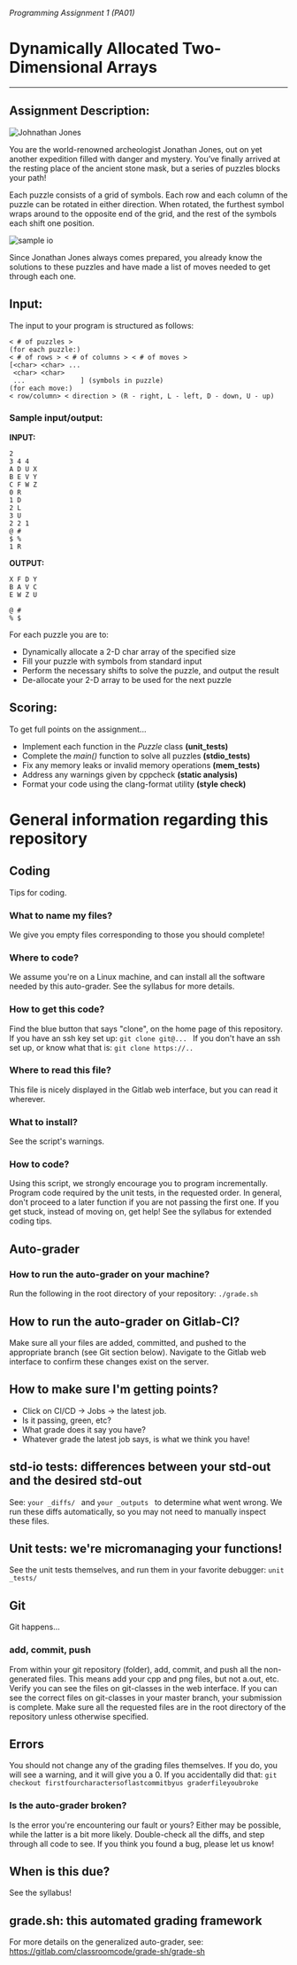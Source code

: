 
_Programming Assignment 1 (PA01)_

# Dynamically Allocated Two-Dimensional Arrays

--- 

## Assignment Description:
  ![Johnathan Jones](archeology.jpg)

You are the world-renowned archeologist Jonathan Jones, out on yet another expedition filled with danger and mystery. You’ve finally arrived at the resting place of the ancient stone mask, but a series of puzzles blocks your path!

Each puzzle consists of a grid of symbols. Each row and each column of the puzzle can be rotated in either direction. When rotated, the furthest symbol wraps around to the opposite end of the grid, and the rest of the symbols each shift one position.

![sample io](puzzleio.png)

Since Jonathan Jones always comes prepared, you already know the solutions to these puzzles and have made a list of moves needed to get through each one.

## Input:

The input to your program is structured as follows:
```
< # of puzzles >
(for each puzzle:)
< # of rows > < # of columns > < # of moves >
[<char> <char> ... 
 <char> <char>
 ...              ] (symbols in puzzle)
(for each move:)
< row/column> < direction > (R - right, L - left, D - down, U - up)
```

### Sample input/output:

**INPUT:**
```
2
3 4 4
A D U X
B E V Y
C F W Z
0 R
1 D
2 L
3 U
2 2 1
@ #
$ %
1 R
```
**OUTPUT:**
```
X F D Y
B A V C
E W Z U

@ #
% $
```

For each puzzle you are to:
* Dynamically allocate a 2-D char array of the specified size
* Fill your puzzle with symbols from standard input
* Perform the necessary shifts to solve the puzzle, and output the result
* De-allocate your 2-D array to be used for the next puzzle

## Scoring:

To get full points on the assignment...
* Implement each function in the _Puzzle_ class **(unit_tests)**
* Complete the _main()_ function to solve all puzzles **(stdio_tests)**
* Fix any memory leaks or invalid memory operations **(mem_tests)**
* Address any warnings given by cppcheck **(static analysis)**
* Format your code using the clang-format utility **(style check)**

# General information regarding this repository

## Coding
Tips for coding.

### What to name my files?
We give you empty files corresponding to those you should complete!

### Where to code?
We assume you're on a Linux machine, and can install all the software needed by this auto-grader.
See the syllabus for more details.

### How to get this code?
Find the blue button that says "clone", on the home page of this repository.
If you have an ssh key set up:
 `git clone git@... `
If you don't have an ssh set up, or know what that is:
 `git clone https://.. `

### Where to read this file?
This file is nicely displayed in the Gitlab web interface, but you can read it wherever.

### What to install?
See the script's warnings.

### How to code?
Using this script, we strongly encourage you to program incrementally. 
Program code required by the unit tests, in the requested order. 
In general, don't proceed to a later function if you are not passing the first one.
If you get stuck, instead of moving on, get help!
See the syllabus for extended coding tips.

## Auto-grader

### How to run the auto-grader on your machine?
Run the following in the root directory of your repository:
 `./grade.sh `

## How to run the auto-grader on Gitlab-CI?
Make sure all your files are added, committed, and pushed to the appropriate branch (see Git section below).
Navigate to the Gitlab web interface to confirm these changes exist on the server.

## How to make sure I'm getting points?
 * Click on CI/CD -> Jobs -> the latest job.
 * Is it passing, green, etc? 
 * What grade does it say you have?
 * Whatever grade the latest job says, is what we think you have!

## std-io tests: differences between your std-out and the desired std-out
See:  `your _diffs/ ` and  `your _outputs ` to determine what went wrong. 
We run these diffs automatically, so you may not need to manually inspect these files.

## Unit tests: we're micromanaging your functions!
See the unit tests themselves, and run them in your favorite debugger:
 `unit _tests/ `

## Git
Git happens...

### add, commit, push
From within your git repository (folder), add, commit, and push all the non-generated files. 
This means add your cpp and png files, but not a.out, etc.
Verify you can see the files on git-classes in the web interface.
If you can see the correct files on git-classes in your master branch, your submission is complete.
Make sure all the requested files are in the root directory of the repository unless otherwise specified.

## Errors
You should not change any of the grading files themselves. 
If you do, you will see a warning, and it will give you a 0.
If you accidentally did that:
`git checkout firstfourcharactersoflastcommitbyus graderfileyoubroke`

### Is the auto-grader broken?
Is the error you're encountering our fault or yours?
Either may be possible, while the latter is a bit more likely.
Double-check all the diffs, and step through all code to see.
If you think you found a bug, please let us know!

## When is this due?
See the syllabus!

## grade.sh: this automated grading framework
For more details on the generalized auto-grader, see:
https://gitlab.com/classroomcode/grade-sh/grade-sh
